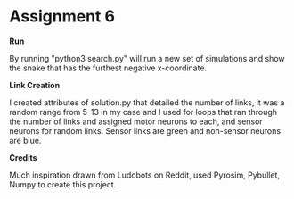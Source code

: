 # Assignment 6

__Run__

By running "python3 search.py" will run a new set of simulations and show the snake that has the furthest negative x-coordinate.

__Link Creation__

I created attributes of solution.py that detailed the number of links, it was a random range from 5-13 in my case and I used for loops that
ran through the number of links and assigned motor neurons to each, and sensor neurons for random links. Sensor links are green and non-sensor
neurons are blue.

__Credits__

Much inspiration drawn from Ludobots on Reddit, used Pyrosim, Pybullet, Numpy to create this project.

